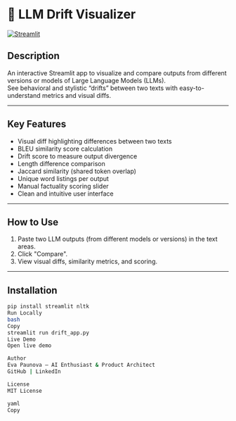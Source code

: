 # 🔎 LLM Drift Visualizer

[![Streamlit](https://img.shields.io/badge/Streamlit-App-green)](https://llm-drift-visualizer-hrv8yrnp4wffcgeynmd9f4.streamlit.app/)

## Description

An interactive Streamlit app to visualize and compare outputs from different versions or models of Large Language Models (LLMs).  
See behavioral and stylistic “drifts” between two texts with easy-to-understand metrics and visual diffs.

---

## Key Features

- Visual diff highlighting differences between two texts  
- BLEU similarity score calculation  
- Drift score to measure output divergence  
- Length difference comparison  
- Jaccard similarity (shared token overlap)  
- Unique word listings per output  
- Manual factuality scoring slider  
- Clean and intuitive user interface  

---

## How to Use

1. Paste two LLM outputs (from different models or versions) in the text areas.  
2. Click "Compare".  
3. View visual diffs, similarity metrics, and scoring.

---

## Installation

```bash
pip install streamlit nltk
Run Locally
bash
Copy
streamlit run drift_app.py
Live Demo
Open live demo

Author
Eva Paunova — AI Enthusiast & Product Architect
GitHub | LinkedIn

License
MIT License

yaml
Copy
